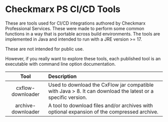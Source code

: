 # Checkmarx PS CI/CD Tools

These are tools used for CI/CD integrations authored by Checkmarx Professional Services.  These
were made to perform some common functions in a way that is portable
across build environments.  The tools are implemented in Java and intended to run with a JRE version >= 17.

These are not intended for public use.

However, if you really want to explore these tools, each published tool is an executable with command line option documentation.

|Tool|Description|
|:-:|:-|
|cxflow-downloader|Used to download the CxFlow jar compatible with Java > 8.  It can download the latest or a specific version.|
|archive-downloader|A tool to download files and/or archives with optional expansion of the compressed archive.|
